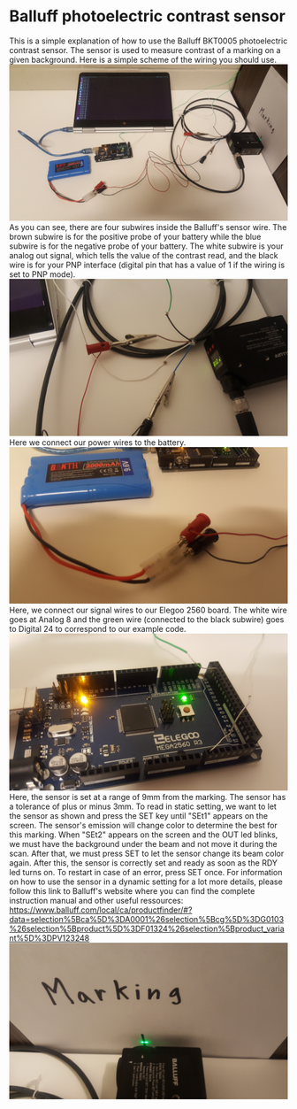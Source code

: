 # Balluff photoelectric contrast sensor

This is a simple explanation of how to use the Balluff BKT0005 photoelectric contrast sensor. The sensor is used to measure contrast of a marking on a given background. Here is a simple scheme of the wiring you should use.
![Alt text](/screenshots/a.jpg?raw=true)
As you can see, there are four subwires inside the Balluff's sensor wire. The brown subwire is for the positive probe of your battery while the blue subwire is for the negative probe of your battery. The white subwire is your analog out signal, which tells the value of the contrast read, and the black wire is for your PNP interface (digital pin that has a value of 1 if the wiring is set to PNP mode).
![Alt text](/screenshots/b.jpg?raw=true)
Here we connect our power wires to the battery.
![Alt text](/screenshots/c.jpg?raw=true)
Here, we connect our  signal wires to our Elegoo 2560 board. The white wire goes at Analog 8 and the green wire (connected to the black subwire) goes to Digital 24 to correspond to our example code.
![Alt text](/screenshots/d.jpg?raw=true)
Here, the sensor is set at a range of 9mm from the marking. The sensor has a tolerance of plus or minus 3mm. To read in static setting, we want to let the sensor as shown and press the SET key until "SEt1" appears on the screen. The sensor's emission will change color to determine the best for this marking. When "SEt2" appears on the screen and the OUT led blinks, we must have the background under the beam and not move it during the scan. After that, we must press SET to let the sensor change its beam color again. After this, the sensor is correctly set and ready as soon as the RDY led turns on. To restart in case of an error, press SET once. For information on how to use the sensor in a dynamic setting for a lot more details, please follow this link to Balluff's website where you can find the complete instruction manual and other useful ressources: https://www.balluff.com/local/ca/productfinder/#?data=selection%5Bca%5D%3DA0001%26selection%5Bcg%5D%3DG0103%26selection%5Bproduct%5D%3DF01324%26selection%5Bproduct_variant%5D%3DPV123248
![Alt text](/screenshots/e.jpg?raw=true)
